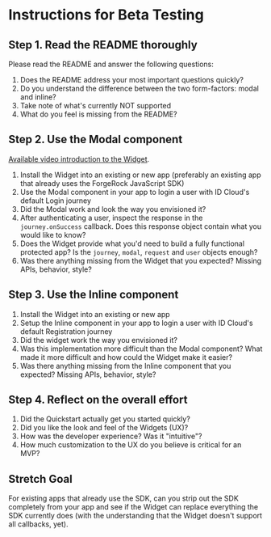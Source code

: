 # Instructions for Beta Testing

## Step 1. Read the README thoroughly

Please read the README and answer the following questions:

1. Does the README address your most important questions quickly?
2. Do you understand the difference between the two form-factors: modal and inline?
3. Take note of what's currently NOT supported
4. What do you feel is missing from the README?

## Step 2. Use the Modal component

[Available video introduction to the Widget](https://drive.google.com/file/d/1rnBYPNY2aUUslGOd3pZMu7mMnZBx6QYK/view?usp=sharing).

1. Install the Widget into an existing or new app (preferably an existing app that already uses the ForgeRock JavaScript SDK)
2. Use the Modal component in your app to login a user with ID Cloud's default Login journey
3. Did the Modal work and look the way you envisioned it?
4. After authenticating a user, inspect the response in the `journey.onSuccess` callback. Does this response object contain what you would like to know?
5. Does the Widget provide what you'd need to build a fully functional protected app? Is the `journey`, `modal`, `request` and `user` objects enough?
6. Was there anything missing from the Widget that you expected? Missing APIs, behavior, style?

## Step 3. Use the Inline component

1. Install the Widget into an existing or new app
2. Setup the Inline component in your app to login a user with ID Cloud's default Registration journey
3. Did the widget work the way you envisioned it?
4. Was this implementation more difficult than the Modal component? What made it more difficult and how could the Widget make it easier?
5. Was there anything missing from the Inline component that you expected? Missing APIs, behavior, style?

## Step 4. Reflect on the overall effort

1. Did the Quickstart actually get you started quickly?
2. Did you like the look and feel of the Widgets (UX)?
3. How was the developer experience? Was it "intuitive"?
4. How much customization to the UX do you believe is critical for an MVP?

## Stretch Goal

For existing apps that already use the SDK, can you strip out the SDK completely from your app and see if the Widget can replace everything the SDK currently does (with the understanding that the Widget doesn't support all callbacks, yet).
